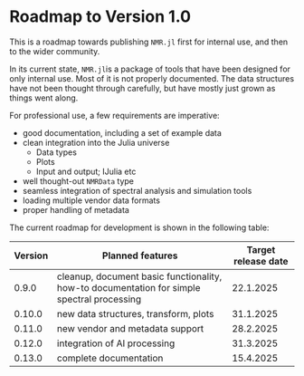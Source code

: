 # Roadmap to Version 1.0

This is a roadmap towards publishing `NMR.jl` first for internal use, and then 
to the wider community.

In its current state, `NMR.jl`is a package of tools that have been designed for
only internal use. Most of it is not properly documented. The data structures
have not been thought through carefully, but have mostly just grown as things went
along.

For professional use, a few requirements are imperative:
- good documentation, including a set of example data
- clean integration into the Julia universe
    - Data types
    - Plots
    - Input and output; IJulia etc
- well thought-out `NMRData` type
- seamless integration of spectral analysis and simulation tools
- loading multiple vendor data formats
- proper handling of metadata

The current roadmap for development is shown in the following table:

| Version | Planned features  | Target release date |
|----------|-------------------|----------------------|
| 0.9.0   | cleanup, document basic functionality, how-to documentation for simple spectral processing | 22.1.2025|
| 0.10.0  | new data structures, transform, plots   | 31.1.2025
| 0.11.0  | new vendor and metadata support | 28.2.2025 |
| 0.12.0  | integration of AI processing    | 31.3.2025 |
| 0.13.0  | complete documentation          | 15.4.2025 |

